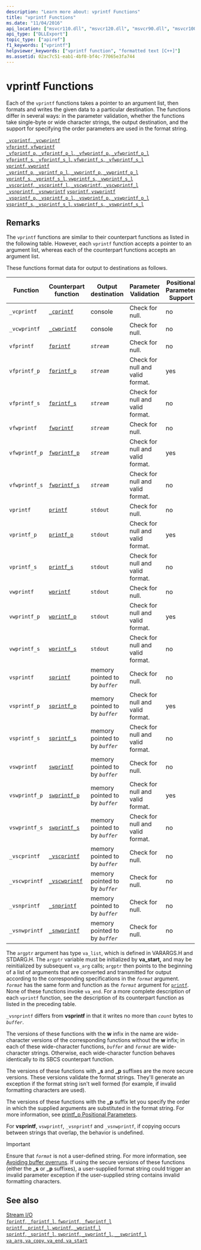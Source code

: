 ```yaml
---
description: "Learn more about: vprintf Functions"
title: "vprintf Functions"
ms.date: "11/04/2016"
api_location: ["msvcr110.dll", "msvcr120.dll", "msvcr90.dll", "msvcr100.dll", "msvcr110_clr0400.dll", "msvcr80.dll"]
api_type: ["DLLExport"]
topic_type: ["apiref"]
f1_keywords: ["vprintf"]
helpviewer_keywords: ["vprintf function", "formatted text [C++]"]
ms.assetid: 02ac7c51-eab1-4bf0-bf4c-77065e3fa744
---
```

# vprintf Functions

Each of the `vprintf` functions takes a pointer to an argument list, then formats and writes the given data to a particular destination. The functions differ in several ways: in the parameter validation, whether the functions take single-byte or wide character strings, the output destination, and the support for specifying the order parameters are used in the format string.

[`_vcprintf`, `_vcwprintf`](./reference/vcprintf-vcprintf-l-vcwprintf-vcwprintf-l.md)\
[`vfprintf`, `vfwprintf`](./reference/vfprintf-vfprintf-l-vfwprintf-vfwprintf-l.md)\
[`_vfprintf_p`, `_vfprintf_p_l`, `_vfwprintf_p`, `_vfwprintf_p_l`](./reference/vfprintf-p-vfprintf-p-l-vfwprintf-p-vfwprintf-p-l.md)\
[`vfprintf_s`, `_vfprintf_s_l`, `vfwprintf_s`, `_vfwprintf_s_l`](./reference/vfprintf-s-vfprintf-s-l-vfwprintf-s-vfwprintf-s-l.md)\
[`vprintf`, `vwprintf`](./reference/vprintf-vprintf-l-vwprintf-vwprintf-l.md)\
[`_vprintf_p`, `_vprintf_p_l`, `_vwprintf_p`, `_vwprintf_p_l`](./reference/vprintf-p-vprintf-p-l-vwprintf-p-vwprintf-p-l.md)\
[`vprintf_s`, `_vprintf_s_l`, `vwprintf_s`, `_vwprintf_s_l`](./reference/vprintf-s-vprintf-s-l-vwprintf-s-vwprintf-s-l.md)\
[`_vscprintf`, `_vscprintf_l`, `_vscwprintf`, `_vscwprintf_l`](./reference/vscprintf-vscprintf-l-vscwprintf-vscwprintf-l.md)\
[`_vsnprintf`, `_vsnwprintf`](./reference/vsnprintf-vsnprintf-vsnprintf-l-vsnwprintf-vsnwprintf-l.md)
[`vsprintf`, `vswprintf`](./reference/vsprintf-vsprintf-l-vswprintf-vswprintf-l-vswprintf-l.md)\
[`_vsprintf_p`, `_vsprintf_p_l`, `_vswprintf_p`, `_vswprintf_p_l`](./reference/vsprintf-p-vsprintf-p-l-vswprintf-p-vswprintf-p-l.md)\
[`vsprintf_s`, `_vsprintf_s_l`, `vswprintf_s`, `_vswprintf_s_l`](./reference/vsprintf-s-vsprintf-s-l-vswprintf-s-vswprintf-s-l.md)

## Remarks

The `vprintf` functions are similar to their counterpart functions as listed in the following table. However, each `vprintf` function accepts a pointer to an argument list, whereas each of the counterpart functions accepts an argument list.

These functions format data for output to destinations as follows.

|Function|Counterpart function|Output destination|Parameter Validation|Positional Parameter Support|
|--------------|--------------------------|------------------------|--------------------------|----------------------------------|
|`_vcprintf`|[`_cprintf`](./reference/cprintf-cprintf-l-cwprintf-cwprintf-l.md)|console|Check for null.|no|
|`_vcwprintf`|[`_cwprintf`](./reference/cprintf-cprintf-l-cwprintf-cwprintf-l.md)|console|Check for null.|no|
|`vfprintf`|[`fprintf`](./reference/fprintf-fprintf-l-fwprintf-fwprintf-l.md)|*`stream`*|Check for null.|no|
|`vfprintf_p`|[`fprintf_p`](./reference/fprintf-p-fprintf-p-l-fwprintf-p-fwprintf-p-l.md)|*`stream`*|Check for null and valid format.|yes|
|`vfprintf_s`|[`fprintf_s`](./reference/fprintf-s-fprintf-s-l-fwprintf-s-fwprintf-s-l.md)|*`stream`*|Check for null and valid format.|no|
|`vfwprintf`|[`fwprintf`](./reference/fprintf-fprintf-l-fwprintf-fwprintf-l.md)|*`stream`*|Check for null.|no|
|`vfwprintf_p`|[`fwprintf_p`](./reference/fprintf-p-fprintf-p-l-fwprintf-p-fwprintf-p-l.md)|*`stream`*|Check for null and valid format.|yes|
|`vfwprintf_s`|[`fwprintf_s`](./reference/fprintf-s-fprintf-s-l-fwprintf-s-fwprintf-s-l.md)|*`stream`*|Check for null and valid format.|no|
|`vprintf`|[`printf`](./reference/printf-printf-l-wprintf-wprintf-l.md)|`stdout`|Check for null.|no|
|`vprintf_p`|[`printf_p`](./reference/printf-p-printf-p-l-wprintf-p-wprintf-p-l.md)|`stdout`|Check for null and valid format.|yes|
|`vprintf_s`|[`printf_s`](./reference/printf-s-printf-s-l-wprintf-s-wprintf-s-l.md)|`stdout`|Check for null and valid format.|no|
|`vwprintf`|[`wprintf`](./reference/printf-printf-l-wprintf-wprintf-l.md)|`stdout`|Check for null.|no|
|`vwprintf_p`|[`wprintf_p`](./reference/printf-p-printf-p-l-wprintf-p-wprintf-p-l.md)|`stdout`|Check for null and valid format.|yes|
|`vwprintf_s`|[`wprintf_s`](./reference/printf-s-printf-s-l-wprintf-s-wprintf-s-l.md)|`stdout`|Check for null and valid format.|no|
|`vsprintf`|[`sprintf`](./reference/sprintf-sprintf-l-swprintf-swprintf-l-swprintf-l.md)|memory pointed to by *`buffer`*|Check for null.|no|
|`vsprintf_p`|[`sprintf_p`](./reference/sprintf-p-sprintf-p-l-swprintf-p-swprintf-p-l.md)|memory pointed to by *`buffer`*|Check for null and valid format.|yes|
|`vsprintf_s`|[`sprintf_s`](./reference/sprintf-s-sprintf-s-l-swprintf-s-swprintf-s-l.md)|memory pointed to by *`buffer`*|Check for null and valid format.|no|
|`vswprintf`|[`swprintf`](./reference/sprintf-sprintf-l-swprintf-swprintf-l-swprintf-l.md)|memory pointed to by *`buffer`*|Check for null.|no|
|`vswprintf_p`|[`swprintf_p`](./reference/sprintf-p-sprintf-p-l-swprintf-p-swprintf-p-l.md)|memory pointed to by *`buffer`*|Check for null and valid format.|yes|
|`vswprintf_s`|[`swprintf_s`](./reference/sprintf-s-sprintf-s-l-swprintf-s-swprintf-s-l.md)|memory pointed to by *`buffer`*|Check for null and valid format.|no|
|`_vscprintf`|[`_vscprintf`](./reference/vscprintf-vscprintf-l-vscwprintf-vscwprintf-l.md)|memory pointed to by *`buffer`*|Check for null.|no|
|`_vscwprintf`|[`_vscwprintf`](./reference/vscprintf-vscprintf-l-vscwprintf-vscwprintf-l.md)|memory pointed to by *`buffer`*|Check for null.|no|
|`_vsnprintf`|[`_snprintf`](./reference/snprintf-snprintf-snprintf-l-snwprintf-snwprintf-l.md)|memory pointed to by *`buffer`*|Check for null.|no|
|`_vsnwprintf`|[`_snwprintf`](./reference/snprintf-snprintf-snprintf-l-snwprintf-snwprintf-l.md)|memory pointed to by *`buffer`*|Check for null.|no|

The `argptr` argument has type `va_list`, which is defined in VARARGS.H and STDARG.H. The `argptr` variable must be initialized by **va_start,** and may be reinitialized by subsequent `va_arg` calls; `argptr` then points to the beginning of a list of arguments that are converted and transmitted for output according to the corresponding specifications in the *`format`* argument. *`format`* has the same form and function as the *`format`* argument for [`printf`](./reference/printf-printf-l-wprintf-wprintf-l.md). None of these functions invoke `va_end`. For a more complete description of each `vprintf` function, see the description of its counterpart function as listed in the preceding table.

`_vsnprintf` differs from **vsprintf** in that it writes no more than *`count`* bytes to *`buffer`*.

The versions of these functions with the **w** infix in the name are wide-character versions of the corresponding functions without the **w** infix; in each of these wide-character functions, *`buffer`* and *`format`* are wide-character strings. Otherwise, each wide-character function behaves identically to its SBCS counterpart function.

The versions of these functions with **_s** and **_p** suffixes are the more secure versions. These versions validate the format strings. They'll generate an exception if the format string isn't well formed (for example, if invalid formatting characters are used).

The versions of these functions with the **_p** suffix let you specify the order in which the supplied arguments are substituted in the format string. For more information, see [printf_p Positional Parameters](./printf-p-positional-parameters.md).

For **vsprintf**, `vswprintf`, `_vsnprintf` and `_vsnwprintf`, if copying occurs between strings that overlap, the behavior is undefined.

> [!IMPORTANT]
> Ensure that *`format`* is not a user-defined string. For more information, see [Avoiding buffer overruns](/windows/win32/SecBP/avoiding-buffer-overruns). If using the secure versions of these functions (either the **_s** or **_p** suffixes), a user-supplied format string could trigger an invalid parameter exception if the user-supplied string contains invalid formatting characters.

## See also

[Stream I/O](./stream-i-o.md)\
[`fprintf`, `_fprintf_l`, `fwprintf`, `_fwprintf_l`](./reference/fprintf-fprintf-l-fwprintf-fwprintf-l.md)\
[`printf`, `_printf_l`, `wprintf`, `_wprintf_l`](./reference/printf-printf-l-wprintf-wprintf-l.md)\
[`sprintf`, `_sprintf_l`, `swprintf`, `_swprintf_l`, `__swprintf_l`](./reference/sprintf-sprintf-l-swprintf-swprintf-l-swprintf-l.md)\
[`va_arg`, `va_copy`, `va_end`, `va_start`](./reference/va-arg-va-copy-va-end-va-start.md)

